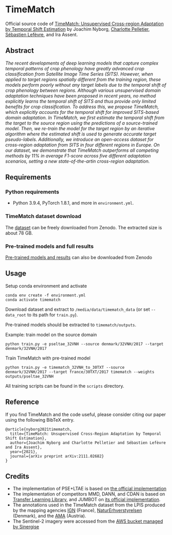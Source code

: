 # TimeMatch
Official source code of [TimeMatch: Unsupervised Cross-region Adaptation by Temporal Shift Estimation](https://arxiv.org/abs/2111.02682) by Joachim Nyborg, [Charlotte Pelletier](https://sites.google.com/site/charpelletier/), [Sébastien Lefèvre](http://people.irisa.fr/Sebastien.Lefevre/), and Ira Assent.

## Abstract
_The recent developments of deep learning models that capture complex temporal patterns of crop phenology have greatly advanced crop classification from Satellite Image Time Series (SITS). However, when applied to target regions spatially different from the training region, these models perform poorly without any target labels due to the temporal shift of crop phenology between regions. Although various unsupervised domain adaptation techniques have been proposed in recent years, no method explicitly learns the temporal shift of SITS and thus provide only limited benefits for crop classification. To address this, we propose TimeMatch, which explicitly accounts for the temporal shift for improved SITS-based domain adaptation. In TimeMatch, we first estimate the temporal shift from the target to the source region using the predictions of a source-trained model. Then, we re-train the model for the target region by an iterative algorithm where the estimated shift is used to generate accurate target pseudo-labels. Additionally, we introduce an open-access dataset for cross-region adaptation from SITS in four different regions in Europe. On our dataset, we demonstrate that TimeMatch outperforms all competing methods by 11% in average F1-score across five different adaptation scenarios, setting a new state-of-the-artin cross-region adaptation._

## Requirements
### Python requirements
- Python 3.9.4, PyTorch 1.8.1, and more in `environment.yml`.

### TimeMatch dataset download
The [dataset](https://doi.org/10.5281/zenodo.5636422) can be freely downloaded from Zenodo.
The extracted size is about 78 GB.

### Pre-trained models and full results
[Pre-trained models and results](https://doi.org/10.5281/zenodo.5636422) can also be downloaded from Zenodo


## Usage
Setup conda environment and activate
```
conda env create -f environment.yml
conda activate timematch
```

Download dataset and extract to `/media/data/timematch_data` (or set `--data_root` to its path for `train.py`).

Pre-trained models should be extracted to `timematch/outputs`.

Example: train model on the source domain
```
python train.py -e pseltae_32VNH --source denmark/32VNH/2017 --target denmark/32VNH/2017
```

Train TimeMatch with pre-trained model
```
python train.py -e timematch_32VNH_to_30TXT --source denmark/32VNH/2017 --target france/30TXT/2017 timematch --weights outputs/pseltae_32VNH
```

All training scripts can be found in the `scripts` directory.


## Reference
If you find TimeMatch and the code useful, please consider citing our paper using the following BibTeX entry.
```
@article{nyborg2021timematch,
  title={TimeMatch: Unsupervised Cross-Region Adaptation by Temporal Shift Estimation},   
  author={Joachim Nyborg and Charlotte Pelletier and Sébastien Lefèvre and Ira Assent},
  year={2021},
  journal={arXiv preprint arXiv:2111.02682}
}
```

## Credits
- The implementation of PSE+LTAE is based on [the official implementation](https://github.com/VSainteuf/lightweight-temporal-attention-pytorch)
- The implementation of competitors MMD, DANN, and CDAN is based on [Transfer Learning Library](https://github.com/thuml/Transfer-Learning-Library),
and JUMBOT on [its official implementation](https://github.com/kilianFatras/JUMBOT).
- The annotations used in the TimeMatch dataset from the LPIS produced by the mapping agencies [IGN](https://www.data.gouv.fr/en/datasets/registre-parcellaire-graphique-rpg-contours-des-parcelles-et-ilots-culturaux-et-leur-groupe-de-cultures-majoritaire) (France), 
[NaturErhverstyrelsen](https://kortdata.fvm.dk) (Denmark), and the [AMA](https://www.data.gv.at/katalog/dataset/d3b0cdeb-5727-46dd-8de4-a76f1898fd9b) (Austria).
- The Sentinel-2 imagery were accessed from the [AWS bucket managed by Sinergise](https://registry.opendata.aws/sentinel-2/)


